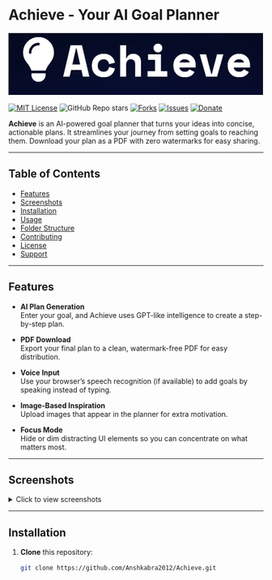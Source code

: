 # Achieve - Your AI Goal Planner

![Achieve Banner](https://github.com/Anshkabra2012/Achieve/blob/4efc0a9510f62dfe0eb910c66f5b31086457f95e/image.png?raw=true)
<!-- Replace the above link with the actual link to your banner image.
     You can upload your banner to your GitHub repo or an image host,
     then use the direct image URL here. -->

[![MIT License](https://img.shields.io/badge/license-MIT-green.svg)](LICENSE)
![GitHub Repo stars](https://img.shields.io/github/stars/AnshKabra2012/Achieve)
[![Forks](https://img.shields.io/github/forks/Anshkabra2012/Achieve.svg)](https://github.com/Anshkabra2012/Achieve/network/members)
[![Issues](https://img.shields.io/github/issues/Anshkabra2012/Achieve.svg)](https://github.com/Anshkabra2012/Achieve/issues)
[![Donate](https://img.shields.io/badge/Donate-PayPal-blue.svg?logo=paypal)](https://paypal.me/anshkabra)

**Achieve** is an AI-powered goal planner that turns your ideas into concise, actionable plans. It streamlines your journey from setting goals to reaching them. Download your plan as a PDF with zero watermarks for easy sharing.

---

## Table of Contents
- [Features](#features)
- [Screenshots](#screenshots-optional)
- [Installation](#installation)
- [Usage](#usage)
- [Folder Structure](#folder-structure)
- [Contributing](#contributing)
- [License](#license)
- [Support](#support)

---

## Features

- **AI Plan Generation**  
  Enter your goal, and Achieve uses GPT-like intelligence to create a step-by-step plan.

- **PDF Download**  
  Export your final plan to a clean, watermark-free PDF for easy distribution.

- **Voice Input**  
  Use your browser’s speech recognition (if available) to add goals by speaking instead of typing.

- **Image-Based Inspiration**  
  Upload images that appear in the planner for extra motivation.

- **Focus Mode**  
  Hide or dim distracting UI elements so you can concentrate on what matters most.

---

## Screenshots

<details>
<summary>Click to view screenshots</summary>

**Landing Page**  
[![Screenshot-2025-02-16-124225.png](https://i.postimg.cc/XYYq84H9/Screenshot-2025-02-16-124225.png)](https://postimg.cc/rK7qyXLp)




**Planner Section**  
[![Screenshot-2025-02-16-124358.png](https://i.postimg.cc/fW7bQJ1x/Screenshot-2025-02-16-124358.png)](https://postimg.cc/G92RkhL2)


</details>

---

## Installation

1. **Clone** this repository:
   ```bash
   git clone https://github.com/Anshkabra2012/Achieve.git
